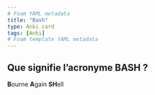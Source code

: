 ```yaml
---
# Foam YAML metadata
title: "Bash"
type: Anki card
tags: [Anki]
# Foam template YAML metadata
---
```


## Que signifie l’acronyme BASH ?

**B**ourne **A**gain **SH**ell

##
